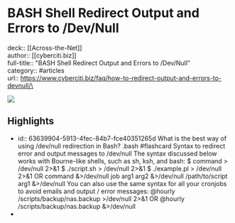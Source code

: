 # BASH Shell Redirect Output and Errors to /Dev/Null

deck:: [[Across-the-Net]]\
author:: [[cyberciti.biz]]\
full-title:: "BASH Shell Redirect Output and Errors to /Dev/Null"\
category:: #articles\
url:: https://www.cyberciti.biz/faq/how-to-redirect-output-and-errors-to-devnull/\

![](https://readwise-assets.s3.amazonaws.com/static/images/article2.74d541386bbf.png)
## Highlights
- id:: 63639904-5913-4fec-84b7-fce40351265d
   What is the best way of using /dev/null redirection in Bash? .bash #flashcard 
    Syntax to redirect error and output messages to /dev/null
     The syntax discussed below works with Bourne-like shells, such as sh, ksh, and bash:
     $ command > /dev/null 2>&1
     $ ./script.sh > /dev/null 2>&1
     $ ./example.pl > /dev/null 2>&1
     OR
     command &>/dev/null
     job arg1 arg2 &>/dev/null
     /path/to/script arg1 &>/dev/null
     You can also use the same syntax for all your cronjobs to avoid emails and output / error messages:
     @hourly /scripts/backup/nas.backup >/dev/null 2>&1
     OR
     @hourly /scripts/backup/nas.backup &>/dev/null
-